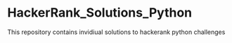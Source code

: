 # HackerRank_Solutions_Python
This repository contains invidiual solutions to hackerank python challenges 
